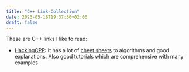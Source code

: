 ```yaml
---
title: "C++ Link-Collection"
date: 2023-05-18T19:37:50+02:00
draft: false
---
```


These are C++ links I like to read:

* [HackingCPP](https://hackingcpp.com/index.html): It has a lot of [cheet sheets](https://hackingcpp.com/cpp/cheat_sheets.html) to algorithms and good explanations. Also good tutorials which are comprehensive with many examples
